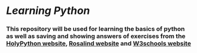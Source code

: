 # ***Learning Python***
### This repository will be used for learning the basics of python as well as saving and showing answers of exercises from the [HolyPython website](https://holypython.com/beginner-python-exercises/), [Rosalind website](https://rosalind.info/problems/locations/) and [W3schools website](https://www.w3schools.com/)
